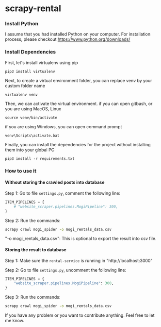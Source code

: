 # scrapy-rental

### Install Python

I assume that you had installed Python on your computer. For installation process, please checkout https://www.python.org/downloads/

### Install Dependencies

First, let's install virtualenv using pip

```
pip3 install virtualenv
```

Next, to create a virtual environment folder, you can replace venv by your custom folder name

```
virtualenv venv
```

Then, we can activate the virtual environment.
if you can open gitbash, or you are using MacOS, Linux

```
source venv/bin/activate
```

if you are using Windows, you can open command prompt

```
venv\Scripts\activate.bat
```

Finally, you can install the dependencies for the project without installing them into your global PC

```
pip3 install -r requirements.txt
```

### How to use it

#### Without storing the crawled posts into database

Step 1: Go to file `settings.py`, comment the following line:

```py
ITEM_PIPELINES = {
    # "website_scraper.pipelines.MogiPipeline": 300,
}
```

Step 2: Run the commands:

```sh
scrapy crawl mogi_spider -o mogi_rentals_data.csv
```

"-o mogi_rentals_data.csv": This is optional to export the result into csv file.

#### Storing the result to database

Step 1: Make sure the `rental-service` is running in "http://localhost:3000"

Step 2: Go to file `settings.py`, uncomment the following line:

```py
ITEM_PIPELINES = {
    "website_scraper.pipelines.MogiPipeline": 300,
}
```

Step 3: Run the commands:

```sh
scrapy crawl mogi_spider -o mogi_rentals_data.csv
```

If you have any problem or you want to contribute anything. Feel free to let me know.
